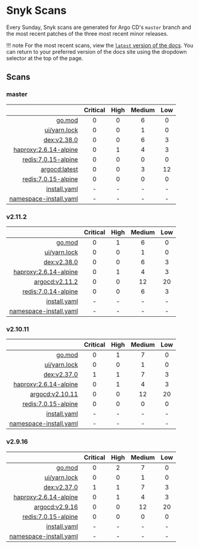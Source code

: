 # Snyk Scans

Every Sunday, Snyk scans are generated for Argo CD's `master` branch and the most recent patches of the three most
recent minor releases.

!!! note
    For the most recent scans, view the [`latest` version of the docs](https://argo-cd.readthedocs.io/en/latest/snyk/).
    You can return to your preferred version of the docs site using the dropdown selector at the top of the page.

## Scans

### master

|    | Critical | High | Medium | Low |
|---:|:--------:|:----:|:------:|:---:|
| [go.mod](master/argocd-test.html) | 0 | 0 | 6 | 0 |
| [ui/yarn.lock](master/argocd-test.html) | 0 | 0 | 1 | 0 |
| [dex:v2.38.0](master/ghcr.io_dexidp_dex_v2.38.0.html) | 0 | 0 | 6 | 3 |
| [haproxy:2.6.14-alpine](master/public.ecr.aws_docker_library_haproxy_2.6.14-alpine.html) | 0 | 1 | 4 | 3 |
| [redis:7.0.15-alpine](master/public.ecr.aws_docker_library_redis_7.0.15-alpine.html) | 0 | 0 | 0 | 0 |
| [argocd:latest](master/quay.io_argoproj_argocd_latest.html) | 0 | 0 | 3 | 12 |
| [redis:7.0.15-alpine](master/redis_7.0.15-alpine.html) | 0 | 0 | 0 | 0 |
| [install.yaml](master/argocd-iac-install.html) | - | - | - | - |
| [namespace-install.yaml](master/argocd-iac-namespace-install.html) | - | - | - | - |

### v2.11.2

|    | Critical | High | Medium | Low |
|---:|:--------:|:----:|:------:|:---:|
| [go.mod](v2.11.2/argocd-test.html) | 0 | 1 | 6 | 0 |
| [ui/yarn.lock](v2.11.2/argocd-test.html) | 0 | 0 | 1 | 0 |
| [dex:v2.38.0](v2.11.2/ghcr.io_dexidp_dex_v2.38.0.html) | 0 | 0 | 6 | 3 |
| [haproxy:2.6.14-alpine](v2.11.2/haproxy_2.6.14-alpine.html) | 0 | 1 | 4 | 3 |
| [argocd:v2.11.2](v2.11.2/quay.io_argoproj_argocd_v2.11.2.html) | 0 | 0 | 12 | 20 |
| [redis:7.0.14-alpine](v2.11.2/redis_7.0.14-alpine.html) | 0 | 0 | 6 | 3 |
| [install.yaml](v2.11.2/argocd-iac-install.html) | - | - | - | - |
| [namespace-install.yaml](v2.11.2/argocd-iac-namespace-install.html) | - | - | - | - |

### v2.10.11

|    | Critical | High | Medium | Low |
|---:|:--------:|:----:|:------:|:---:|
| [go.mod](v2.10.11/argocd-test.html) | 0 | 1 | 7 | 0 |
| [ui/yarn.lock](v2.10.11/argocd-test.html) | 0 | 0 | 1 | 0 |
| [dex:v2.37.0](v2.10.11/ghcr.io_dexidp_dex_v2.37.0.html) | 1 | 1 | 7 | 3 |
| [haproxy:2.6.14-alpine](v2.10.11/haproxy_2.6.14-alpine.html) | 0 | 1 | 4 | 3 |
| [argocd:v2.10.11](v2.10.11/quay.io_argoproj_argocd_v2.10.11.html) | 0 | 0 | 12 | 20 |
| [redis:7.0.15-alpine](v2.10.11/redis_7.0.15-alpine.html) | 0 | 0 | 0 | 0 |
| [install.yaml](v2.10.11/argocd-iac-install.html) | - | - | - | - |
| [namespace-install.yaml](v2.10.11/argocd-iac-namespace-install.html) | - | - | - | - |

### v2.9.16

|    | Critical | High | Medium | Low |
|---:|:--------:|:----:|:------:|:---:|
| [go.mod](v2.9.16/argocd-test.html) | 0 | 2 | 7 | 0 |
| [ui/yarn.lock](v2.9.16/argocd-test.html) | 0 | 0 | 1 | 0 |
| [dex:v2.37.0](v2.9.16/ghcr.io_dexidp_dex_v2.37.0.html) | 1 | 1 | 7 | 3 |
| [haproxy:2.6.14-alpine](v2.9.16/haproxy_2.6.14-alpine.html) | 0 | 1 | 4 | 3 |
| [argocd:v2.9.16](v2.9.16/quay.io_argoproj_argocd_v2.9.16.html) | 0 | 0 | 12 | 20 |
| [redis:7.0.15-alpine](v2.9.16/redis_7.0.15-alpine.html) | 0 | 0 | 0 | 0 |
| [install.yaml](v2.9.16/argocd-iac-install.html) | - | - | - | - |
| [namespace-install.yaml](v2.9.16/argocd-iac-namespace-install.html) | - | - | - | - |
